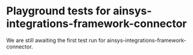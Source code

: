 # Playground tests for ainsys-integrations-framework-connector
We are still awaiting the first test run for ainsys-integrations-framework-connector.

